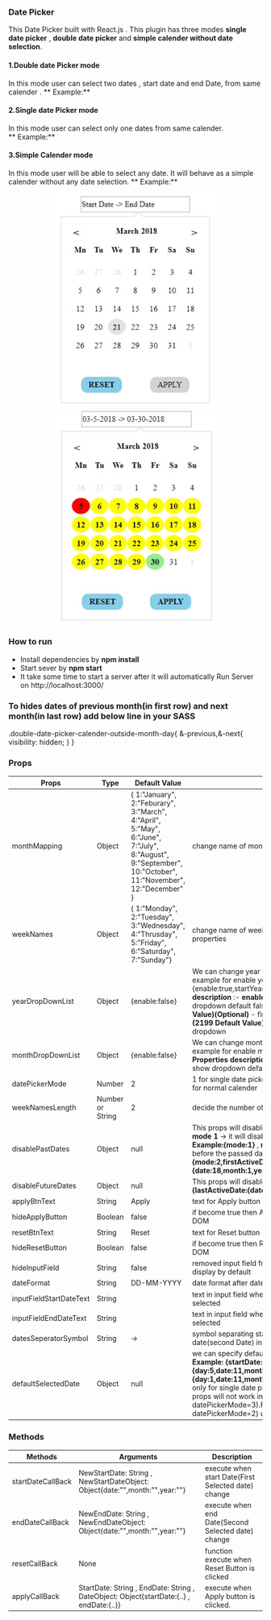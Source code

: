 ### Date Picker

 This Date Picker built with React.js . This plugin has three modes **single date picker** , **double date picker** and **simple calender without date selection**.


 #### 1.Double date Picker mode
  In this mode user can select two dates , start date and end Date, from same calender . 
** Example:**  <DoubleDatePickerCalender datePickerMode="2"/>

#### 2.Single date Picker mode
In this mode user can select only one dates from same calender. <br/> 
** Example:**  <DoubleDatePickerCalender datePickerMode="1"/>

#### 3.Simple Calender mode
In this mode user will be able to select any date. It will behave as a simple calender without any date selection.
** Example:**  <DoubleDatePickerCalender datePickerMode="3"/>




<p align="center">
  <img src="./public/images/date-picker-normal-state.jpg" width="320"/>
  <img src="./public/images/date-picker-selected-state.jpg" width="320"/>
</p>

### How to run
  * Install dependencies by **npm install**
  * Start sever by **npm start**
  * It take some time to start a server after it will automatically Run Server on http://localhost:3000/



### To hides dates of previous month(in first row) and next month(in last row) add below line in your SASS

.double-date-picker-calender-outside-month-day{
  &-previous,&-next{
      visibility: hidden;
  }
}

### Props

|Props| Type | Default Value| Description|
|---------|------|--------|--------|
| monthMapping | Object |{  1:"January",   2:"Feburary",  3:"March",  4:"April",  5:"May",  6:"June",   7:"July",  8:"August",  9:"September",  10:"October",  11:"November",  12:"December"  }|change name of month and it must of 12 properties|
|weekNames|Object| {  1:"Monday",   2:"Tuesday",  3:"Wednesday",  4:"Thrusday",  5:"Friday",  6:"Saturday", 7:"Sunday"}|change name of week 's days and it must of 7 properties|
|yearDropDownList|Object|{enable:false}|We can change year from dropdown list of years. example for enable year dropdown {enable:true,startYear:1922,endYear:2999}.**Properties description** :- **enable** - if true then it will show dropdown default false , **startYear (1900 Default Value)(Optional)** - first year of dropdown , **endYear (2199 Default Value)(Optional)** - last year of dropdown |
|monthDropDownList|Object|{enable:false}|We can change month from dropdown list of month. example for enable month dropdown {enable:true}. **Properties description** :- **enable** - if true then it will show dropdown default false |
|datePickerMode| Number | 2 |1 for single date picker , 2 for double date picker and 3 for normal calender|
|weekNamesLength|Number or String|2|decide the number of character of week name |
|disablePastDates| Object | null | This props will disable past dates . It has 2 modes :-> **mode 1** -> it will disable all dates before today date. **Example:{mode:1}** , **mode 2**-> it disable all dates before the passed date(Object) by props. **Example:{mode:2,firstActiveDate:{date:18,month:1,year:2018}}** |
|disableFutureDates|Object|null| This props will disable future dates. **Example -> {lastActiveDate:{date:11,month:6,year:2018}}** |
|applyBtnText|  String | Apply | text for Apply button|
|hideApplyButton|  Boolean | false |if become true then Apply button will removed from DOM|
|resetBtnText|  String | Reset |text for Reset button|
|hideResetButton|  Boolean | false |if become true then Reset button will removed from DOM|
|hideInputField|  String | false |removed input field from DoM and calender will be display by default|
|dateFormat| String | DD-MM-YYYY|date format after date selection|
|inputFieldStartDateText| String | |text in input field when start date(first date) is not selected|
|inputFieldEndDateText|  String |  |text in input field when end date(second Date) is not selected|
|datesSeperatorSymbol|  String |-> |symbol separating start date(first date) an end date(second Date) in Input field |
|defaultSelectedDate|Object|null| we can specify default selected date by this props. **Example: {startDate:{day:5,date:11,month:5,year:2018},endDate:{day:1,date:11,month:6,year:2018}}** , use start date only for single date picker(i.e datePickerMode=1) .This props will not work in Simple calender mode(i.e datePickerMode=3).For Double date picker(i.e datePickerMode=2) use both startDate and endDate.|


### Methods
|Methods| Arguments | Description|
|---------|------|--------|
|startDateCallBack| NewStartDate: String , NewStartDateObject: Object{date:"",month:"",year:""} |execute when start Date(First Selected date) change|
|endDateCallBack| NewEndDate: String , NewEndDateObject: Object{date:"",month:"",year:""} |execute when end Date(Second Selected date) change|
|resetCallBack|None|function execute when Reset Button is clicked|
|applyCallBack| StartDate: String ,  EndDate: String ,     DateObject: Object{startDate:{..} , endDate:{..}} | execute when Apply button is clicked.|
